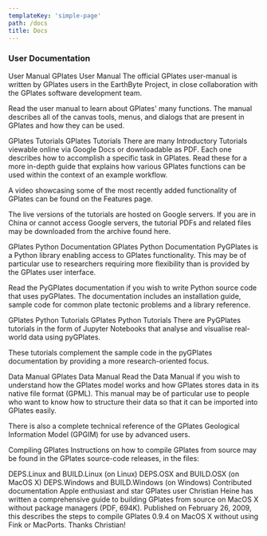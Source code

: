 ```yaml
---
templateKey: 'simple-page'
path: /docs
title: Docs
---
```

### User Documentation

User Manual
GPlates User Manual
The official GPlates user-manual is written by GPlates users in the EarthByte Project, in close collaboration with the GPlates software development team.

Read the user manual to learn about GPlates' many functions. The manual describes all of the canvas tools, menus, and dialogs that are present in GPlates and how they can be used.

GPlates Tutorials
GPlates Tutorials
There are many Introductory Tutorials viewable online via Google Docs or downloadable as PDF. Each one describes how to accomplish a specific task in GPlates. Read these for a more in-depth guide that explains how various GPlates functions can be used within the context of an example workflow.

A video showcasing some of the most recently added functionality of GPlates can be found on the Features page.

The live versions of the tutorials are hosted on Google servers. If you are in China or cannot access Google servers, the tutorial PDFs and related files may be downloaded from the archive found here.

GPlates Python Documentation
GPlates Python Documentation
PyGPlates is a Python library enabling access to GPlates functionality. This may be of particular use to researchers requiring more flexibility than is provided by the GPlates user interface.

Read the PyGPlates documentation if you wish to write Python source code that uses pyGPlates. The documentation includes an installation guide, sample code for common plate tectonic problems and a library reference.

GPlates Python Tutorials
GPlates Python Tutorials
There are PyGPlates tutorials in the form of Jupyter Notebooks that analyse and visualise real-world data using pyGPlates.

These tutorials complement the sample code in the pyGPlates documentation by providing a more research-oriented focus.

Data Manual
GPlates Data Manual
Read the Data Manual if you wish to understand how the GPlates model works and how GPlates stores data in its native file format (GPML). This manual may be of particular use to people who want to know how to structure their data so that it can be imported into GPlates easily.

There is also a complete technical reference of the GPlates Geological Information Model (GPGIM) for use by advanced users.

Compiling GPlates
Instructions on how to compile GPlates from source may be found in the GPlates source-code releases, in the files:

DEPS.Linux and BUILD.Linux (on Linux)
DEPS.OSX and BUILD.OSX (on MacOS X)
DEPS.Windows and BUILD.Windows (on Windows)
Contributed documentation
Apple enthusiast and star GPlates user Christian Heine has written a comprehensive guide to building GPlates from source on MacOS X without package managers (PDF, 694K). Published on February 26, 2009, this describes the steps to compile GPlates 0.9.4 on MacOS X without using Fink or MacPorts. Thanks Christian!